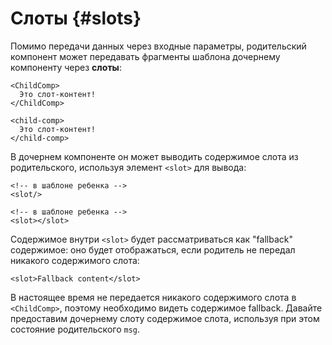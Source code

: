 # Слоты {#slots}

Помимо передачи данных через входные параметры, родительский компонент может передавать фрагменты шаблона дочернему компоненту через **слоты**:

<div class="sfc">

```vue-html
<ChildComp>
  Это слот-контент!
</ChildComp>
```

</div>
<div class="html">

```vue-html
<child-comp>
  Это слот-контент!
</child-comp>
```

</div>

В дочернем компоненте он может выводить содержимое слота из родительского, используя элемент `<slot>` для вывода:

<div class="sfc">

```vue-html
<!-- в шаблоне ребенка -->
<slot/>
```

</div>
<div class="html">

```vue-html
<!-- в шаблоне ребенка -->
<slot></slot>
```

</div>

Содержимое внутри `<slot>` будет рассматриваться как "fallback" содержимое: оно будет отображаться, если родитель не передал никакого содержимого слота:

```vue-html
<slot>Fallback content</slot>
```

В настоящее время не передается никакого содержимого слота в `<ChildComp>`, поэтому необходимо видеть содержимое fallback. Давайте предоставим дочернему слоту содержимое слота, используя при этом состояние родительского `msg`.
